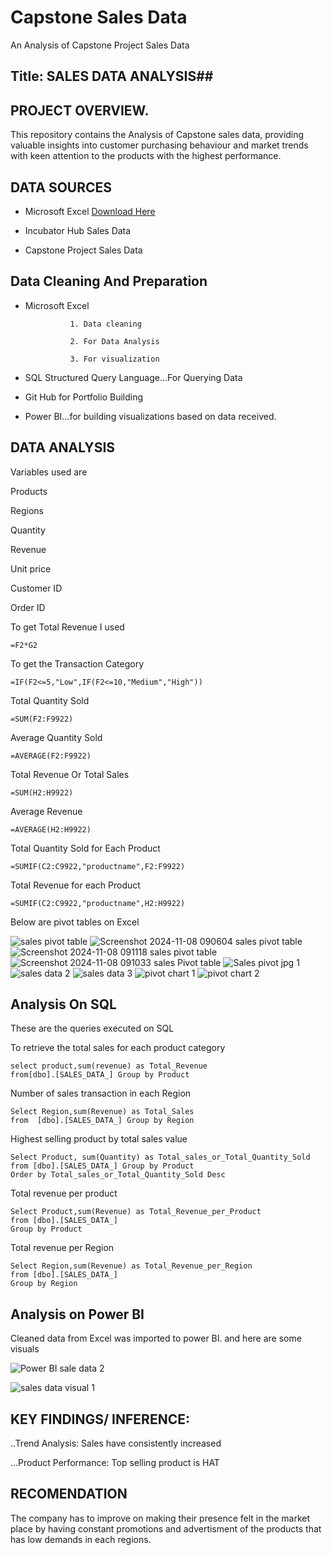 # Capstone Sales Data 
An Analysis of Capstone Project Sales Data

## Title: SALES DATA ANALYSIS##



## PROJECT OVERVIEW.
This repository contains the Analysis of Capstone sales data, providing valuable insights into customer purchasing behaviour and market trends with keen attention to the products with the highest performance.


## DATA SOURCES
- Microsoft Excel [Download Here](https://www.microsoft.com)
  
- Incubator Hub Sales Data
  
- Capstone Project Sales Data

## Data Cleaning And Preparation
- Microsoft Excel
  
                1. Data cleaning
   
                2. For Data Analysis
    
                3. For visualization

- SQL Structured Query Language...For Querying Data

- Git Hub for Portfolio Building

- Power BI...for building visualizations based on data received.
  
## DATA ANALYSIS

Variables used are 

Products

Regions

Quantity

Revenue

Unit price 

Customer ID

Order ID

To get Total Revenue I used

```
=F2*G2
```

To get the Transaction Category

```
=IF(F2<=5,"Low",IF(F2<=10,"Medium","High"))
```
Total Quantity Sold
```
=SUM(F2:F9922)
```
Average Quantity Sold
```
=AVERAGE(F2:F9922)
```

Total Revenue Or Total Sales
```
=SUM(H2:H9922)
```
Average Revenue
```
=AVERAGE(H2:H9922)
```
Total Quantity Sold for Each Product
```
=SUMIF(C2:C9922,"productname",F2:F9922)
```
Total Revenue for each Product
```
=SUMIF(C2:C9922,"productname",H2:H9922)
```

Below are pivot tables on Excel

![sales pivot table](https://github.com/user-attachments/assets/24b2fcc0-c95d-4c5b-8af8-2c61324f7362)
![Screenshot 2024-11-08 090604 sales pivot table](https://github.com/user-attachments/assets/787cbd16-872e-496e-8557-b52e75a3bbfc)
![Screenshot 2024-11-08 091118 sales pivot table](https://github.com/user-attachments/assets/5331817d-bef3-4778-b34a-e318990c9148)
![Screenshot 2024-11-08 091033 sales Pivot table](https://github.com/user-attachments/assets/972e4fb9-25cf-4c71-bf8a-cea8fafc0290)
![Sales pivot jpg 1](https://github.com/user-attachments/assets/7969427c-dd4e-4d9e-9e0f-4075bd93516c)
![sales data 2](https://github.com/user-attachments/assets/b2711ce4-b315-415d-9b1f-0eb1660d6e18)
![sales data 3](https://github.com/user-attachments/assets/3b022364-fe18-40d1-9b10-2bf00e7185ad)
![pivot chart 1](https://github.com/user-attachments/assets/6e3c8030-5192-43b3-bfc8-267856ad3b0f)
![pivot chart 2](https://github.com/user-attachments/assets/8aa07a12-8bfc-448f-93be-1a9c733368ad)

## Analysis On SQL

These are the queries executed on SQL

To retrieve the total sales for each product category
```
select product,sum(revenue) as Total_Revenue
from[dbo].[SALES_DATA_] Group by Product
```
Number of sales transaction in each Region
```
Select Region,sum(Revenue) as Total_Sales
from  [dbo].[SALES_DATA_] Group by Region
```
Highest selling product by total sales value
```
Select Product, sum(Quantity) as Total_sales_or_Total_Quantity_Sold
from [dbo].[SALES_DATA_] Group by Product
Order by Total_sales_or_Total_Quantity_Sold Desc
```
Total revenue per product
```
Select Product,sum(Revenue) as Total_Revenue_per_Product
from [dbo].[SALES_DATA_]
Group by Product 
```
Total revenue per Region
```
Select Region,sum(Revenue) as Total_Revenue_per_Region
from [dbo].[SALES_DATA_]
Group by Region
```




## Analysis on Power BI

Cleaned data from Excel was imported to power BI. and here are some visuals

![Power BI sale data 2](https://github.com/user-attachments/assets/ad757a66-b3ab-4e48-89cf-2ec8e344d051)

![sales data visual 1](https://github.com/user-attachments/assets/ffe03452-8013-44b8-b807-f9c1a41331da)



















## KEY FINDINGS/ INFERENCE:


..Trend Analysis: Sales have consistently increased 

...Product Performance: Top selling product is HAT 

## RECOMENDATION

The company has to improve on making their presence felt in the market place by having constant promotions and advertisment of the products that has low demands in each regions. 
